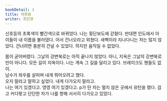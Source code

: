 ```yaml
---
bookDetail: 1
title: 하룻밤
writer: 최진영
---
```


신호등의 초록색이 빨간색으로 바뀌었다. 나는 횡단보도에 갇혔다. 반대편 인도에서 아이들이 내 이름을 불러댔다.
어서 건너오라고 외쳤다. 새벽이라 지나다니는 차는 많지 않았다. 건너려면 충분히 건널 수 있었다. 하지만 움직일 수 없었다.

몸이 굳어버렸다. 그날의 강변북로는 아직 끝나지 않았다. 아니, 지옥은 그날의 강변북로만이 아니다.
모든 길이 지옥이다. 나는 계속 그 길을 달리고 있다. 브레이크도 핸들도 없이.  
남수가 좌우를 살피며 내게 뛰어오려고 했다.  
오지 말라고 말하고 싶었다. 내게 다가오지 말라고.  
나는 여기 있겠다고. 영영 여기 있겠다고.
p가 탄 차는 멀지 않은 곳에서 유턴을 했다. 검고 커다랗고 단단한 차가 나를 향해 서서히 다가오고 있었다.

